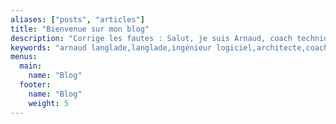 ```yaml
---
aliases: ["posts", "articles"]
title: "Bienvenue sur mon blog"
description: "Corrige les fautes : Salut, je suis Arnaud, coach technique et architecte logiciel. J'adore partager mes connaissances sur l'ingénierie logicielle, couvrant tout depuis les design patterns architecturaux jusqu'aux tests logiciels en passant diverses méthodologies. Mon objectif est de rendre ces sujets complexes plus compréhensibles et intéressants pour tous"
keywords: "arnaud langlade,langlade,ingénieur logiciel,architecte,coach technique,logiciel,oop,blog,tdd,bdd,ddd,event storming,example mapping,arnolanglade,architecture hexagonale,event sourcing,test unitaire"
menus:
  main:
    name: "Blog"
  footer:
    name: "Blog"
    weight: 5
---
```

